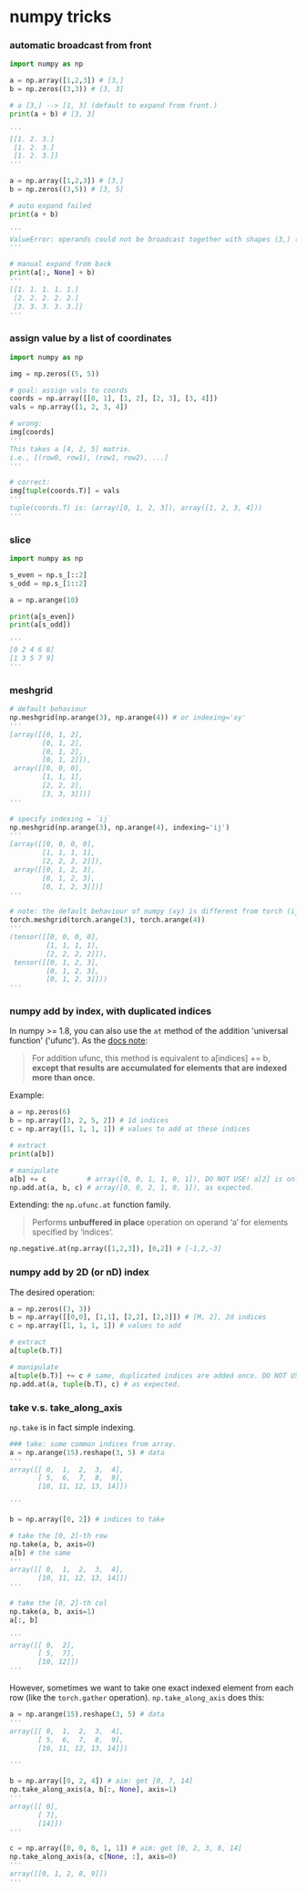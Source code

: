 # numpy tricks

### automatic broadcast from front

```python
import numpy as np

a = np.array([1,2,3]) # [3,]
b = np.zeros((3,3)) # [3, 3]

# a [3,] --> [1, 3] (default to expand from front.)
print(a + b) # [3, 3]

'''
[[1. 2. 3.]
 [1. 2. 3.]
 [1. 2. 3.]]
'''

a = np.array([1,2,3]) # [3,]
b = np.zeros((3,5)) # [3, 5]

# auto expand failed
print(a + b) 

'''
ValueError: operands could not be broadcast together with shapes (3,) (3,5)
'''

# manual expand from back
print(a[:, None] + b)
'''
[[1. 1. 1. 1. 1.]
 [2. 2. 2. 2. 2.]
 [3. 3. 3. 3. 3.]]
'''
```



### assign value by a list of coordinates

```python
import numpy as np

img = np.zeros((5, 5))

# goal: assign vals to coords
coords = np.array([[0, 1], [1, 2], [2, 3], [3, 4]])
vals = np.array([1, 2, 3, 4])

# wrong:
img[coords]
'''
This takes a [4, 2, 5] matrix.
i.e., [(row0, row1), (row1, row2), ...]
'''

# correct:
img[tuple(coords.T)] = vals
'''
tuple(coords.T) is: (array([0, 1, 2, 3]), array([1, 2, 3, 4]))
'''
```



### slice

```python
import numpy as np

s_even = np.s_[::2]
s_odd = np.s_[1::2]

a = np.arange(10)

print(a[s_even])
print(a[s_odd])

'''
[0 2 4 6 8]
[1 3 5 7 9]
'''
```



### meshgrid

```python
# default behaviour
np.meshgrid(np.arange(3), np.arange(4)) # or indexing='xy'
'''
[array([[0, 1, 2],
        [0, 1, 2],
        [0, 1, 2],
        [0, 1, 2]]),
 array([[0, 0, 0],
        [1, 1, 1],
        [2, 2, 2],
        [3, 3, 3]])]
'''

# specify indexing = `ij`
np.meshgrid(np.arange(3), np.arange(4), indexing='ij')
'''
[array([[0, 0, 0, 0],
        [1, 1, 1, 1],
        [2, 2, 2, 2]]),
 array([[0, 1, 2, 3],
        [0, 1, 2, 3],
        [0, 1, 2, 3]])]
'''

# note: the default behaviour of numpy (xy) is different from torch (ij) !!!
torch.meshgrid(torch.arange(3), torch.arange(4))
'''
(tensor([[0, 0, 0, 0],
         [1, 1, 1, 1],
         [2, 2, 2, 2]]),
 tensor([[0, 1, 2, 3],
         [0, 1, 2, 3],
         [0, 1, 2, 3]]))
'''
```





### numpy add by index, with duplicated indices

In numpy >= 1.8, you can also use the `at` method of the addition 'universal function' ('ufunc'). As the [docs note](http://docs.scipy.org/doc/numpy/reference/generated/numpy.ufunc.at.html):

> For addition ufunc, this method is equivalent to a[indices] += b, **except that results are accumulated for elements that are indexed more than once.**

Example:

```python
a = np.zeros(6)
b = np.array([3, 2, 5, 2]) # 1d indices
c = np.array([1, 1, 1, 1]) # values to add at these indices

# extract
print(a[b])

# manipulate
a[b] += c          # array([0, 0, 1, 1, 0, 1]), DO NOT USE! a[2] is only added once.
np.add.at(a, b, c) # array([0, 0, 2, 1, 0, 1]), as expected.
```

Extending: the `np.ufunc.at` function family.

> Performs **unbuffered in place** operation on operand ‘a’ for elements specified by ‘indices’. 

```python
np.negative.at(np.array([1,2,3]), [0,2]) # [-1,2,-3]
```



### numpy add by 2D (or nD) index 

The desired operation:

```python
a = np.zeros((3, 3))
b = np.array([[0,0], [1,1], [2,2], [2,2]]) # [M, 2], 2d indices
c = np.array([1, 1, 1, 1]) # values to add

# extract
a[tuple(b.T)]

# manipulate
a[tuple(b.T)] += c # same, duplicated indices are added once. DO NOT USE!
np.add.at(a, tuple(b.T), c) # as expected.
```



### take v.s. take_along_axis

`np.take` is in fact simple indexing.

```python
### take: some common indices from array.
a = np.arange(15).reshape(3, 5) # data
'''
array([[ 0,  1,  2,  3,  4],
       [ 5,  6,  7,  8,  9],
       [10, 11, 12, 13, 14]])

'''

b = np.array([0, 2]) # indices to take

# take the [0, 2]-th row
np.take(a, b, axis=0)
a[b] # the same
'''
array([[ 0,  1,  2,  3,  4],
       [10, 11, 12, 13, 14]])
'''

# take the [0, 2]-th col
np.take(a, b, axis=1)
a[:, b]

'''
array([[ 0,  2],
       [ 5,  7],
       [10, 12]])
'''
```

However, sometimes we want to take one exact indexed element from each row (like the `torch.gather` operation). `np.take_along_axis` does this:

```python
a = np.arange(15).reshape(3, 5) # data
'''
array([[ 0,  1,  2,  3,  4],
       [ 5,  6,  7,  8,  9],
       [10, 11, 12, 13, 14]])

'''

b = np.array([0, 2, 4]) # aim: get [0, 7, 14]
np.take_along_axis(a, b[:, None], axis=1)
'''
array([[ 0],
       [ 7],
       [14]])
'''

c = np.array([0, 0, 0, 1, 1]) # aim: get [0, 2, 3, 8, 14]
np.take_along_axis(a, c[None, :], axis=0)
'''
array([[0, 1, 2, 8, 9]])
'''
```

